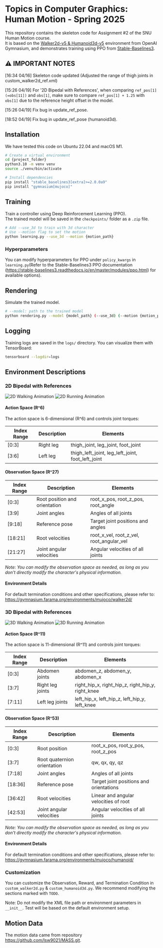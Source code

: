 # Topics in Computer Graphics: Human Motion - Spring 2025

This repository contains the skeleton code for Assignment #2 of the SNU Human Motion course.  
It is based on the [Walker2d-v5 & Humanoid3d-v5](https://github.com/Farama-Foundation/Gymnasium) environment from OpenAI Gymnasium, and demonstrates training using PPO from [Stable-Baselines3](https://stable-baselines3.readthedocs.io/en/master/).

## ⚠️ IMPORTANT NOTES

[16:34 04/16] Skeleton code updated (Adjusted the range of thigh joints in custom_walker2d_ref.xml)

[15:26 04/19] For '2D Bipedal with References', when comparing `ref_pos[1] (=obs[11])` and `obs[1]`, make sure to compare `ref_pos[1] + 1.25` with `obs[1]` due to the reference height offset in the model.

[15:26 04/19] Fix bug in update_ref_pose.

[18:52 04/19] Fix bug in update_ref_pose (humanoid3d).


## Installation

We have tested this code on Ubuntu 22.04 and macOS M1.

```bash
# Create a virtual environment
cd {project_folder}
python3.10 -m venv venv
source ./venv/bin/activate

# Install dependencies
pip install "stable_baselines3[extra]>=2.0.0a9"
pip install "gymnasium[mujoco]"
```

## Training

Train a controller using Deep Reinforcement Learning (PPO).  
The trained model will be saved in the `checkpoints/` folder as a `.zip` file.

```bash
# Add --use_3d to train with 3d character
# Use --motion flag to set the motion
python learning.py --use_3d --motion {motion_path}
```

### Hyperparameters

You can modify hyperparameters for PPO  under `policy_kwargs` in `learning.py`(Refer to the Stable-Baselines3 PPO documentation (https://stable-baselines3.readthedocs.io/en/master/modules/ppo.html) for available options).

## Rendering

Simulate the trained model.

```bash
# --model: path to the trained model
python rendering.py --model {model_path} (--use_3d) (--motion {motion_path})
```

## Logging

Training logs are saved in the `logs/` directory. You can visualize them with TensorBoard:

```bash
tensorboard --logdir=logs
```

## Environment Descriptions
 
### 2D Bipedal with References

![2D Walking Animation](./asset/gif/2D_walking.gif)
![2D Running Animation](./asset/gif/2D_Running.gif)

#### Action Space (R^6)

The action space is 6-dimensional (R^6) and controls joint torques:

| Index Range | Description    | Elements                             |
|-------------|----------------|--------------------------------------|
| [0:3]       | Right leg      | thigh_joint, leg_joint, foot_joint   |
| [3:6]       | Left leg       | thigh_left_joint, leg_left_joint, foot_left_joint |

#### Observation Space (R^27)

| Index Range | Description                      | Elements                                 |
|-------------|----------------------------------|------------------------------------------|
| [0:3]       | Root position and orientation    | root_x_pos, root_z_pos, root_angle       |
| [3:9]       | Joint angles                     | Angles of all joints                     |
| [9:18]      | Reference pose                   | Target joint positions and angles        |
| [18:21]     | Root velocities                  | root_x_vel, root_z_vel, root_angular_vel |
| [21:27]     | Joint angular velocities         | Angular velocities of all joints         |

*Note: You can modify the observation space as needed, as long as you don't directly modify the character's physical information.*


#### Environment Details

For default termination conditions and other specifications, please refer to:
https://gymnasium.farama.org/environments/mujoco/walker2d/

### 3D Bipedal with References
![3D Walking Animation](./asset/gif/3D_walking.gif)
![3D Running Animation](./asset/gif/3D_Running.gif)

#### Action Space (R^11)

The action space is 11-dimensional (R^11) and controls joint torques:

| Index Range | Description       | Elements                             |
|-------------|-------------------|--------------------------------------|
| [0:3]       | Abdomen joints    | abdomen_z, abdomen_y, abdomen_x      |
| [3:7]       | Right leg joints  | right_hip_x, right_hip_z, right_hip_y, right_knee |
| [7:11]      | Left leg joints   | left_hip_x, left_hip_z, left_hip_y, left_knee |


#### Observation Space (R^53)

| Index Range | Description                      | Elements                                 |
|-------------|----------------------------------|------------------------------------------|
| [0:3]       | Root position                    | root_x_pos, root_y_pos, root_z_pos       |
| [3:7]       | Root quaternion orientation      | qw, qx, qy, qz                           |
| [7:18]      | Joint angles                     | Angles of all joints                      |
| [18:36]     | Reference pose                   | Target joint positions and orientations   |
| [36:42]     | Root velocities                  | Linear and angular velocities of root     |
| [42:53]     | Joint angular velocities         | Angular velocities of all joints          |

*Note: You can modify the observation space as needed, as long as you don't directly modify the character's physical information.*


#### Environment Details

For default termination conditions and other specifications, please refer to:
https://gymnasium.farama.org/environments/mujoco/humanoid/

### Customization

You can customize the Observation, Reward, and Termination Condition in `custom_walker2d.py` & `custom_humanoid3d.py`.  We recommend modifying the sections marked with `TODO`.

Note: Do not modify the XML file path or environment parameters in `__init__`. Test will be based on the default environment setup.


## Motion Data 

The motion data came from repository https://github.com/lsw9021/MASS.git.
